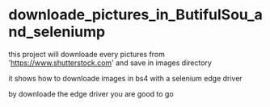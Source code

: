 # downloade_pictures_in_ButifulSou_and_seleniump

this project will downloade every pictures from 'https://www.shutterstock.com' and save in images directory

it shows how to downloade images in bs4 with a selenium edge driver 

by downloade the edge driver you are good to go
